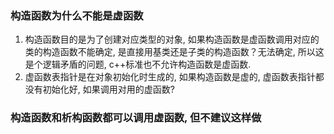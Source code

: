 ### 构造函数为什么不能是虚函数
1. 构造函数目的是为了创建对应类型的对象, 如果构造函数是虚函数调用对应的类的构造函数不能确定, 是直接用基类还是子类的构造函数？无法确定, 所以这是个逻辑矛盾的问题, c++标准也不允许构造函数是虚函数.
2. 虚函数表指针是在对象初始化时生成的, 如果构造函数是虚的, 虚函数表指针都没有初始化好, 如果调用对用的虚函数?

### 构造函数和析构函数都可以调用虚函数, 但不建议这样做


